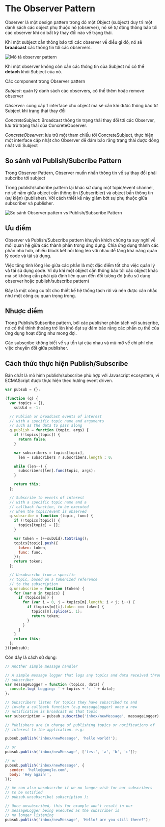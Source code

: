 # The Observer Pattern

Observer là một design pattern trong đó một Object (subject) duy trì một danh sách các object phụ thuộc nó (observer), nó sẽ tự động thông báo tới các observer khi có bất kỳ thay đổi nào về trạng thái.

Khi một subject cần thông báo tới các observer về điều gì đó, nó sẽ **broadcast** các thông tin tới các observers.

![Mô tả observer pattern](https://learning.oreilly.com/library/view/learning-javascript-design/9781449334840/httpatomoreillycomsourceoreillyimages1547801.png)

Khi một observer không còn cần các thông tin của Subject nó có thể **detach** khỏi Subject của nó.

Các component trong Observer pattern

_Subject_: quản lý danh sách các observers, có thể thêm hoặc remove observer

_Observer_: cung cấp 1 interface cho object mà sẽ cần khi được thông báo từ Subject khi trạng thái thay đổi

_ConcreteSubject_: Broadcast thông tin trạng thái thay đổi tới các Observer, lưu trữ trạng thái của ConcreteObserver.

_ConcreteObserver_: lưu trữ một tham chiếu tới ConcreteSubject, thực hiện một interface cập nhật cho Observer để đảm bảo rằng trạng thái được đồng nhất với Subject

## So sánh với Publish/Subcribe Pattern

Trong Observer Pattern, Observer muốn nhấn thông tin về sự thay đổi phải subcribe tới subject

Trong publish/subcribe pattern lại khác sử dụng một topic/event channel, nó sẽ nằm giữa object cần thông tin (Subscribler) và object bắn thông tin (sự kiện) (publisher). Với cách thiết kế này giảm bớt sự phụ thuộc giữa subscriber và publisher.

![So sánh Observer pattern vs Publish/Subscribe Pattern](https://learning.oreilly.com/library/view/learning-javascript-design/9781449334840/httpatomoreillycomsourceoreillyimages1547803.png)

## Ưu điểm

Observer và Publish/Subscribe pattern khuyến khích chúng ta suy nghĩ về mối quan hệ giữa các thành phần trong ứng dụng. Chia ứng dụng thành các phần nhỏ hơn, nhiều block kết nối lỏng lẻo với nhau để tăng khả năng quản lý code và tái sử dụng.

Việc tăng tính lỏng lẻo giữa các phần là một đặc điểm tốt cho việc quản lý và tái sử dụng code. Ví dụ khi một object cần thông báo tới các object khác mà sẽ không cần phải giả định liên quan đến đối tượng đó (nếu sử dụng observer hoặc publish/subscribe pattern)

Đây là một công cụ tốt cho thiết kế hệ thống tách rời và nên được cân nhắc như một công cụ quan trọng trong.

## Nhược điểm

Trong Publish/Subscribe pattern, bởi các publisher phân tách với subscribe, nó có thể thỉnh thoảng trở lên khó đạt sự đảm bảo rằng các phần cụ thể của ứng dụng hoạt động như mong đợi.

Các subscribe không biết về sự tồn tại của nhau và mù mờ về chi phí cho việc chuyển đổi giữa publisher.

## Cách thức thực hiện Publish/Subscribe

Bản chất là mô hình publish/subscribe phù hợp với Javascript ecosystem, vì ECMAScript được thực hiện theo hướng event driven.

```js
var pubsub = {};

(function (q) {
  var topics = {},
    subUid = -1;

  // Publish or broadcast events of interest
  // with a specific topic name and arguments
  // such as the data to pass along
  q.publish = function (topic, args) {
    if (!topics[topic]) {
      return false;
    }

    var subscribers = topics[topic],
      len = subscribers ? subscribers.length : 0;

    while (len--) {
      subscribers[len].func(topic, args);
    }

    return this;
  };

  // Subscribe to events of interest
  // with a specific topic name and a
  // callback function, to be executed
  // when the topic/event is observed
  q.subscribe = function (topic, func) {
    if (!topics[topic]) {
      topics[topic] = [];
    }

    var token = (++subUid).toString();
    topics[topic].push({
      token: token,
      func: func,
    });
    return token;
  };

  // Unsubscribe from a specific
  // topic, based on a tokenized reference
  // to the subscription
  q.unsubscribe = function (token) {
    for (var m in topics) {
      if (topics[m]) {
        for (var i = 0, j = topics[m].length; i < j; i++) {
          if (topics[m][i].token === token) {
            topics[m].splice(i, 1);
            return token;
          }
        }
      }
    }
    return this;
  };
})(pubsub);
```

Còn đây là cách sử dụng:

```js
// Another simple message handler

// A simple message logger that logs any topics and data received through our
// subscriber
var messageLogger = function (topics, data) {
  console.log('Logging: ' + topics + ': ' + data);
};

// Subscribers listen for topics they have subscribed to and
// invoke a callback function (e.g messageLogger) once a new
// notification is broadcast on that topic
var subscription = pubsub.subscribe('inbox/newMessage', messageLogger);

// Publishers are in charge of publishing topics or notifications of
// interest to the application. e.g:

pubsub.publish('inbox/newMessage', 'hello world!');

// or
pubsub.publish('inbox/newMessage', ['test', 'a', 'b', 'c']);

// or
pubsub.publish('inbox/newMessage', {
  sender: 'hello@google.com',
  body: 'Hey again!',
});

// We can also unsubscribe if we no longer wish for our subscribers
// to be notified
// pubsub.unsubscribe( subscription );

// Once unsubscribed, this for example won't result in our
// messageLogger being executed as the subscriber is
// no longer listening
pubsub.publish('inbox/newMessage', 'Hello! are you still there?');
```

